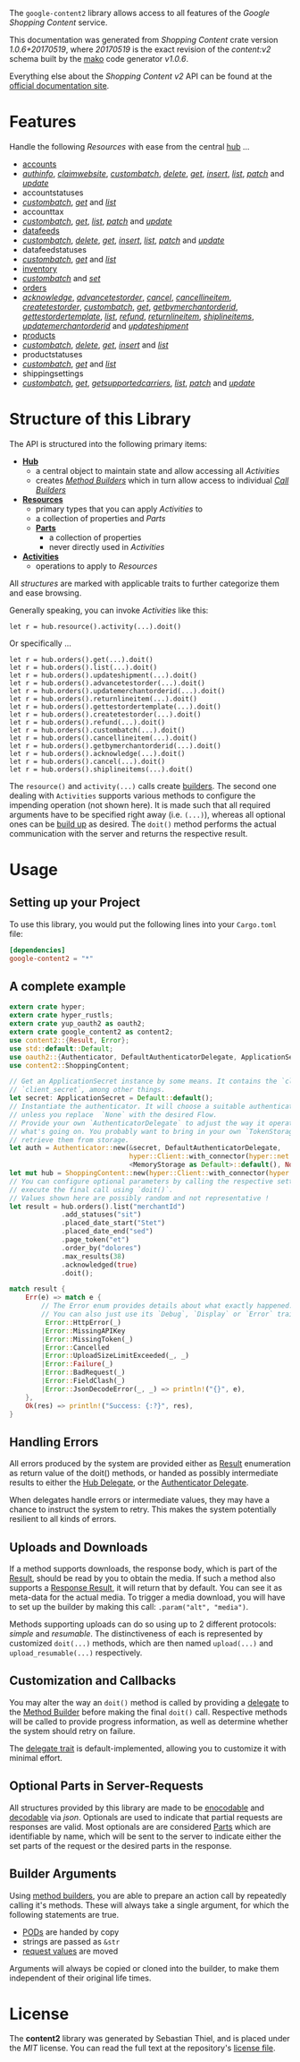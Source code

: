 <!---
DO NOT EDIT !
This file was generated automatically from 'src/mako/api/README.md.mako'
DO NOT EDIT !
-->
The `google-content2` library allows access to all features of the *Google Shopping Content* service.

This documentation was generated from *Shopping Content* crate version *1.0.6+20170519*, where *20170519* is the exact revision of the *content:v2* schema built by the [mako](http://www.makotemplates.org/) code generator *v1.0.6*.

Everything else about the *Shopping Content* *v2* API can be found at the
[official documentation site](https://developers.google.com/shopping-content).
# Features

Handle the following *Resources* with ease from the central [hub](https://docs.rs/google-content2/1.0.6+20170519/google_content2/struct.ShoppingContent.html) ... 

* [accounts](https://docs.rs/google-content2/1.0.6+20170519/google_content2/struct.Account.html)
 * [*authinfo*](https://docs.rs/google-content2/1.0.6+20170519/google_content2/struct.AccountAuthinfoCall.html), [*claimwebsite*](https://docs.rs/google-content2/1.0.6+20170519/google_content2/struct.AccountClaimwebsiteCall.html), [*custombatch*](https://docs.rs/google-content2/1.0.6+20170519/google_content2/struct.AccountCustombatchCall.html), [*delete*](https://docs.rs/google-content2/1.0.6+20170519/google_content2/struct.AccountDeleteCall.html), [*get*](https://docs.rs/google-content2/1.0.6+20170519/google_content2/struct.AccountGetCall.html), [*insert*](https://docs.rs/google-content2/1.0.6+20170519/google_content2/struct.AccountInsertCall.html), [*list*](https://docs.rs/google-content2/1.0.6+20170519/google_content2/struct.AccountListCall.html), [*patch*](https://docs.rs/google-content2/1.0.6+20170519/google_content2/struct.AccountPatchCall.html) and [*update*](https://docs.rs/google-content2/1.0.6+20170519/google_content2/struct.AccountUpdateCall.html)
* accountstatuses
 * [*custombatch*](https://docs.rs/google-content2/1.0.6+20170519/google_content2/struct.AccountstatuseCustombatchCall.html), [*get*](https://docs.rs/google-content2/1.0.6+20170519/google_content2/struct.AccountstatuseGetCall.html) and [*list*](https://docs.rs/google-content2/1.0.6+20170519/google_content2/struct.AccountstatuseListCall.html)
* accounttax
 * [*custombatch*](https://docs.rs/google-content2/1.0.6+20170519/google_content2/struct.AccounttaxCustombatchCall.html), [*get*](https://docs.rs/google-content2/1.0.6+20170519/google_content2/struct.AccounttaxGetCall.html), [*list*](https://docs.rs/google-content2/1.0.6+20170519/google_content2/struct.AccounttaxListCall.html), [*patch*](https://docs.rs/google-content2/1.0.6+20170519/google_content2/struct.AccounttaxPatchCall.html) and [*update*](https://docs.rs/google-content2/1.0.6+20170519/google_content2/struct.AccounttaxUpdateCall.html)
* [datafeeds](https://docs.rs/google-content2/1.0.6+20170519/google_content2/struct.Datafeed.html)
 * [*custombatch*](https://docs.rs/google-content2/1.0.6+20170519/google_content2/struct.DatafeedCustombatchCall.html), [*delete*](https://docs.rs/google-content2/1.0.6+20170519/google_content2/struct.DatafeedDeleteCall.html), [*get*](https://docs.rs/google-content2/1.0.6+20170519/google_content2/struct.DatafeedGetCall.html), [*insert*](https://docs.rs/google-content2/1.0.6+20170519/google_content2/struct.DatafeedInsertCall.html), [*list*](https://docs.rs/google-content2/1.0.6+20170519/google_content2/struct.DatafeedListCall.html), [*patch*](https://docs.rs/google-content2/1.0.6+20170519/google_content2/struct.DatafeedPatchCall.html) and [*update*](https://docs.rs/google-content2/1.0.6+20170519/google_content2/struct.DatafeedUpdateCall.html)
* datafeedstatuses
 * [*custombatch*](https://docs.rs/google-content2/1.0.6+20170519/google_content2/struct.DatafeedstatuseCustombatchCall.html), [*get*](https://docs.rs/google-content2/1.0.6+20170519/google_content2/struct.DatafeedstatuseGetCall.html) and [*list*](https://docs.rs/google-content2/1.0.6+20170519/google_content2/struct.DatafeedstatuseListCall.html)
* [inventory](https://docs.rs/google-content2/1.0.6+20170519/google_content2/struct.Inventory.html)
 * [*custombatch*](https://docs.rs/google-content2/1.0.6+20170519/google_content2/struct.InventoryCustombatchCall.html) and [*set*](https://docs.rs/google-content2/1.0.6+20170519/google_content2/struct.InventorySetCall.html)
* [orders](https://docs.rs/google-content2/1.0.6+20170519/google_content2/struct.Order.html)
 * [*acknowledge*](https://docs.rs/google-content2/1.0.6+20170519/google_content2/struct.OrderAcknowledgeCall.html), [*advancetestorder*](https://docs.rs/google-content2/1.0.6+20170519/google_content2/struct.OrderAdvancetestorderCall.html), [*cancel*](https://docs.rs/google-content2/1.0.6+20170519/google_content2/struct.OrderCancelCall.html), [*cancellineitem*](https://docs.rs/google-content2/1.0.6+20170519/google_content2/struct.OrderCancellineitemCall.html), [*createtestorder*](https://docs.rs/google-content2/1.0.6+20170519/google_content2/struct.OrderCreatetestorderCall.html), [*custombatch*](https://docs.rs/google-content2/1.0.6+20170519/google_content2/struct.OrderCustombatchCall.html), [*get*](https://docs.rs/google-content2/1.0.6+20170519/google_content2/struct.OrderGetCall.html), [*getbymerchantorderid*](https://docs.rs/google-content2/1.0.6+20170519/google_content2/struct.OrderGetbymerchantorderidCall.html), [*gettestordertemplate*](https://docs.rs/google-content2/1.0.6+20170519/google_content2/struct.OrderGettestordertemplateCall.html), [*list*](https://docs.rs/google-content2/1.0.6+20170519/google_content2/struct.OrderListCall.html), [*refund*](https://docs.rs/google-content2/1.0.6+20170519/google_content2/struct.OrderRefundCall.html), [*returnlineitem*](https://docs.rs/google-content2/1.0.6+20170519/google_content2/struct.OrderReturnlineitemCall.html), [*shiplineitems*](https://docs.rs/google-content2/1.0.6+20170519/google_content2/struct.OrderShiplineitemCall.html), [*updatemerchantorderid*](https://docs.rs/google-content2/1.0.6+20170519/google_content2/struct.OrderUpdatemerchantorderidCall.html) and [*updateshipment*](https://docs.rs/google-content2/1.0.6+20170519/google_content2/struct.OrderUpdateshipmentCall.html)
* [products](https://docs.rs/google-content2/1.0.6+20170519/google_content2/struct.Product.html)
 * [*custombatch*](https://docs.rs/google-content2/1.0.6+20170519/google_content2/struct.ProductCustombatchCall.html), [*delete*](https://docs.rs/google-content2/1.0.6+20170519/google_content2/struct.ProductDeleteCall.html), [*get*](https://docs.rs/google-content2/1.0.6+20170519/google_content2/struct.ProductGetCall.html), [*insert*](https://docs.rs/google-content2/1.0.6+20170519/google_content2/struct.ProductInsertCall.html) and [*list*](https://docs.rs/google-content2/1.0.6+20170519/google_content2/struct.ProductListCall.html)
* productstatuses
 * [*custombatch*](https://docs.rs/google-content2/1.0.6+20170519/google_content2/struct.ProductstatuseCustombatchCall.html), [*get*](https://docs.rs/google-content2/1.0.6+20170519/google_content2/struct.ProductstatuseGetCall.html) and [*list*](https://docs.rs/google-content2/1.0.6+20170519/google_content2/struct.ProductstatuseListCall.html)
* shippingsettings
 * [*custombatch*](https://docs.rs/google-content2/1.0.6+20170519/google_content2/struct.ShippingsettingCustombatchCall.html), [*get*](https://docs.rs/google-content2/1.0.6+20170519/google_content2/struct.ShippingsettingGetCall.html), [*getsupportedcarriers*](https://docs.rs/google-content2/1.0.6+20170519/google_content2/struct.ShippingsettingGetsupportedcarrierCall.html), [*list*](https://docs.rs/google-content2/1.0.6+20170519/google_content2/struct.ShippingsettingListCall.html), [*patch*](https://docs.rs/google-content2/1.0.6+20170519/google_content2/struct.ShippingsettingPatchCall.html) and [*update*](https://docs.rs/google-content2/1.0.6+20170519/google_content2/struct.ShippingsettingUpdateCall.html)




# Structure of this Library

The API is structured into the following primary items:

* **[Hub](https://docs.rs/google-content2/1.0.6+20170519/google_content2/struct.ShoppingContent.html)**
    * a central object to maintain state and allow accessing all *Activities*
    * creates [*Method Builders*](https://docs.rs/google-content2/1.0.6+20170519/google_content2/trait.MethodsBuilder.html) which in turn
      allow access to individual [*Call Builders*](https://docs.rs/google-content2/1.0.6+20170519/google_content2/trait.CallBuilder.html)
* **[Resources](https://docs.rs/google-content2/1.0.6+20170519/google_content2/trait.Resource.html)**
    * primary types that you can apply *Activities* to
    * a collection of properties and *Parts*
    * **[Parts](https://docs.rs/google-content2/1.0.6+20170519/google_content2/trait.Part.html)**
        * a collection of properties
        * never directly used in *Activities*
* **[Activities](https://docs.rs/google-content2/1.0.6+20170519/google_content2/trait.CallBuilder.html)**
    * operations to apply to *Resources*

All *structures* are marked with applicable traits to further categorize them and ease browsing.

Generally speaking, you can invoke *Activities* like this:

```Rust,ignore
let r = hub.resource().activity(...).doit()
```

Or specifically ...

```ignore
let r = hub.orders().get(...).doit()
let r = hub.orders().list(...).doit()
let r = hub.orders().updateshipment(...).doit()
let r = hub.orders().advancetestorder(...).doit()
let r = hub.orders().updatemerchantorderid(...).doit()
let r = hub.orders().returnlineitem(...).doit()
let r = hub.orders().gettestordertemplate(...).doit()
let r = hub.orders().createtestorder(...).doit()
let r = hub.orders().refund(...).doit()
let r = hub.orders().custombatch(...).doit()
let r = hub.orders().cancellineitem(...).doit()
let r = hub.orders().getbymerchantorderid(...).doit()
let r = hub.orders().acknowledge(...).doit()
let r = hub.orders().cancel(...).doit()
let r = hub.orders().shiplineitems(...).doit()
```

The `resource()` and `activity(...)` calls create [builders][builder-pattern]. The second one dealing with `Activities` 
supports various methods to configure the impending operation (not shown here). It is made such that all required arguments have to be 
specified right away (i.e. `(...)`), whereas all optional ones can be [build up][builder-pattern] as desired.
The `doit()` method performs the actual communication with the server and returns the respective result.

# Usage

## Setting up your Project

To use this library, you would put the following lines into your `Cargo.toml` file:

```toml
[dependencies]
google-content2 = "*"
```

## A complete example

```Rust
extern crate hyper;
extern crate hyper_rustls;
extern crate yup_oauth2 as oauth2;
extern crate google_content2 as content2;
use content2::{Result, Error};
use std::default::Default;
use oauth2::{Authenticator, DefaultAuthenticatorDelegate, ApplicationSecret, MemoryStorage};
use content2::ShoppingContent;

// Get an ApplicationSecret instance by some means. It contains the `client_id` and 
// `client_secret`, among other things.
let secret: ApplicationSecret = Default::default();
// Instantiate the authenticator. It will choose a suitable authentication flow for you, 
// unless you replace  `None` with the desired Flow.
// Provide your own `AuthenticatorDelegate` to adjust the way it operates and get feedback about 
// what's going on. You probably want to bring in your own `TokenStorage` to persist tokens and
// retrieve them from storage.
let auth = Authenticator::new(&secret, DefaultAuthenticatorDelegate,
                              hyper::Client::with_connector(hyper::net::HttpsConnector::new(hyper_rustls::TlsClient::new())),
                              <MemoryStorage as Default>::default(), None);
let mut hub = ShoppingContent::new(hyper::Client::with_connector(hyper::net::HttpsConnector::new(hyper_rustls::TlsClient::new())), auth);
// You can configure optional parameters by calling the respective setters at will, and
// execute the final call using `doit()`.
// Values shown here are possibly random and not representative !
let result = hub.orders().list("merchantId")
             .add_statuses("sit")
             .placed_date_start("Stet")
             .placed_date_end("sed")
             .page_token("et")
             .order_by("dolores")
             .max_results(38)
             .acknowledged(true)
             .doit();

match result {
    Err(e) => match e {
        // The Error enum provides details about what exactly happened.
        // You can also just use its `Debug`, `Display` or `Error` traits
         Error::HttpError(_)
        |Error::MissingAPIKey
        |Error::MissingToken(_)
        |Error::Cancelled
        |Error::UploadSizeLimitExceeded(_, _)
        |Error::Failure(_)
        |Error::BadRequest(_)
        |Error::FieldClash(_)
        |Error::JsonDecodeError(_, _) => println!("{}", e),
    },
    Ok(res) => println!("Success: {:?}", res),
}

```
## Handling Errors

All errors produced by the system are provided either as [Result](https://docs.rs/google-content2/1.0.6+20170519/google_content2/enum.Result.html) enumeration as return value of 
the doit() methods, or handed as possibly intermediate results to either the 
[Hub Delegate](https://docs.rs/google-content2/1.0.6+20170519/google_content2/trait.Delegate.html), or the [Authenticator Delegate](https://docs.rs/yup-oauth2/*/yup_oauth2/trait.AuthenticatorDelegate.html).

When delegates handle errors or intermediate values, they may have a chance to instruct the system to retry. This 
makes the system potentially resilient to all kinds of errors.

## Uploads and Downloads
If a method supports downloads, the response body, which is part of the [Result](https://docs.rs/google-content2/1.0.6+20170519/google_content2/enum.Result.html), should be
read by you to obtain the media.
If such a method also supports a [Response Result](https://docs.rs/google-content2/1.0.6+20170519/google_content2/trait.ResponseResult.html), it will return that by default.
You can see it as meta-data for the actual media. To trigger a media download, you will have to set up the builder by making
this call: `.param("alt", "media")`.

Methods supporting uploads can do so using up to 2 different protocols: 
*simple* and *resumable*. The distinctiveness of each is represented by customized 
`doit(...)` methods, which are then named `upload(...)` and `upload_resumable(...)` respectively.

## Customization and Callbacks

You may alter the way an `doit()` method is called by providing a [delegate](https://docs.rs/google-content2/1.0.6+20170519/google_content2/trait.Delegate.html) to the 
[Method Builder](https://docs.rs/google-content2/1.0.6+20170519/google_content2/trait.CallBuilder.html) before making the final `doit()` call. 
Respective methods will be called to provide progress information, as well as determine whether the system should 
retry on failure.

The [delegate trait](https://docs.rs/google-content2/1.0.6+20170519/google_content2/trait.Delegate.html) is default-implemented, allowing you to customize it with minimal effort.

## Optional Parts in Server-Requests

All structures provided by this library are made to be [enocodable](https://docs.rs/google-content2/1.0.6+20170519/google_content2/trait.RequestValue.html) and 
[decodable](https://docs.rs/google-content2/1.0.6+20170519/google_content2/trait.ResponseResult.html) via *json*. Optionals are used to indicate that partial requests are responses 
are valid.
Most optionals are are considered [Parts](https://docs.rs/google-content2/1.0.6+20170519/google_content2/trait.Part.html) which are identifiable by name, which will be sent to 
the server to indicate either the set parts of the request or the desired parts in the response.

## Builder Arguments

Using [method builders](https://docs.rs/google-content2/1.0.6+20170519/google_content2/trait.CallBuilder.html), you are able to prepare an action call by repeatedly calling it's methods.
These will always take a single argument, for which the following statements are true.

* [PODs][wiki-pod] are handed by copy
* strings are passed as `&str`
* [request values](https://docs.rs/google-content2/1.0.6+20170519/google_content2/trait.RequestValue.html) are moved

Arguments will always be copied or cloned into the builder, to make them independent of their original life times.

[wiki-pod]: http://en.wikipedia.org/wiki/Plain_old_data_structure
[builder-pattern]: http://en.wikipedia.org/wiki/Builder_pattern
[google-go-api]: https://github.com/google/google-api-go-client

# License
The **content2** library was generated by Sebastian Thiel, and is placed 
under the *MIT* license.
You can read the full text at the repository's [license file][repo-license].

[repo-license]: https://github.com/Byron/google-apis-rsblob/master/LICENSE.md
